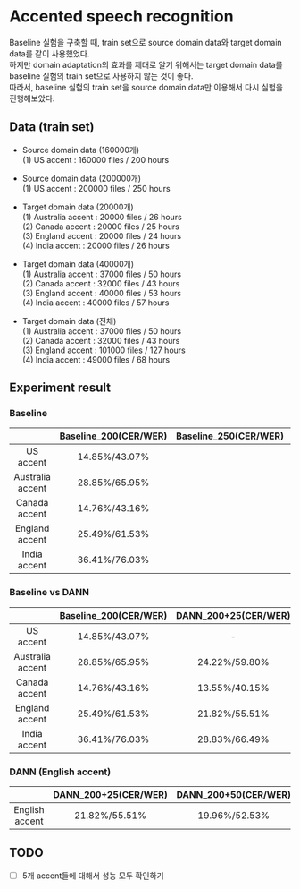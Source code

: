 # Accented speech recognition
Baseline 실험을 구축할 때, train set으로 source domain data와 target domain data를 같이 사용했었다.  
하지만 domain adaptation의 효과를 제대로 알기 위해서는 target domain data를 baseline 실험의 train set으로 사용하지 않는 것이 좋다.  
따라서, baseline 실험의 train set을 source domain data만 이용해서 다시 실험을 진행해보았다.  

## Data (train set)
- Source domain data (160000개)  
(1) US accent : 160000 files / 200 hours  

- Source domain data (200000개)  
(1) US accent : 200000 files / 250 hours  

- Target domain data (20000개)  
(1) Australia accent : 20000 files / 26 hours  
(2) Canada accent : 20000 files / 25 hours  
(3) England accent : 20000 files / 24 hours  
(4) India accent : 20000 files / 26 hours  

- Target domain data (40000개)  
(1) Australia accent : 37000 files / 50 hours  
(2) Canada accent : 32000 files / 43 hours  
(3) England accent : 40000 files / 53 hours  
(4) India accent : 40000 files / 57 hours  

- Target domain data (전체)  
(1) Australia accent : 37000 files / 50 hours  
(2) Canada accent : 32000 files / 43 hours  
(3) England accent : 101000 files / 127 hours  
(4) India accent : 49000 files / 68 hours  

## Experiment result
### Baseline
| |Baseline_200(CER/WER)|Baseline_250(CER/WER)|Baseline_200+25(CER/WER)|
|:---:|:---:|:---:|:---:|
|US accent|14.85%/43.07%| |14.02%/41.48%|
|Australia accent|28.85%/65.95%| |25.09%/61.06%|
|Canada accent|14.76%/43.16%| |13.77%/40.68%|
|England accent|25.49%/61.53%| |24.43%/59.78%|
|India accent|36.41%/76.03%| |30.52%/69.41%|

### Baseline vs DANN
| |Baseline_200(CER/WER)|DANN_200+25(CER/WER)|DANN_200+50(CER/WER)|
|:---:|:---:|:---:|:---:|
|US accent|14.85%/43.07%|-|-|
|Australia accent|28.85%/65.95%|24.22%/59.80%|22.72%/57.38%|
|Canada accent|14.76%/43.16%|13.55%/40.15%|13.63%/40.02%|
|England accent|25.49%/61.53%|21.82%/55.51%|19.96%/52.53%|
|India accent|36.41%/76.03%|28.83%/66.49%|26.24%/63.56%|

### DANN (English accent)
| |DANN_200+25(CER/WER)|DANN_200+50(CER/WER)|DANN_200+75(CER/WER)|DANN_200+100(CER/WER)|DANN_200+125(CER/WER)|
|:---:|:---:|:---:|:---:|:---:|:---:|
|English accent|21.82%/55.51%|19.96%/52.53%| | | |

## TODO
- [ ] 5개 accent들에 대해서 성능 모두 확인하기  